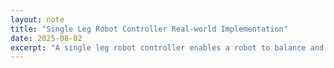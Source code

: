 ```yaml
---
layout: note
title: "Single Leg Robot Controller Real-world Implementation"
date: 2025-08-02
excerpt: "A single leg robot controller enables a robot to balance and move using a single leg, mimicking the stability and agility of a human or animal."
---
```


